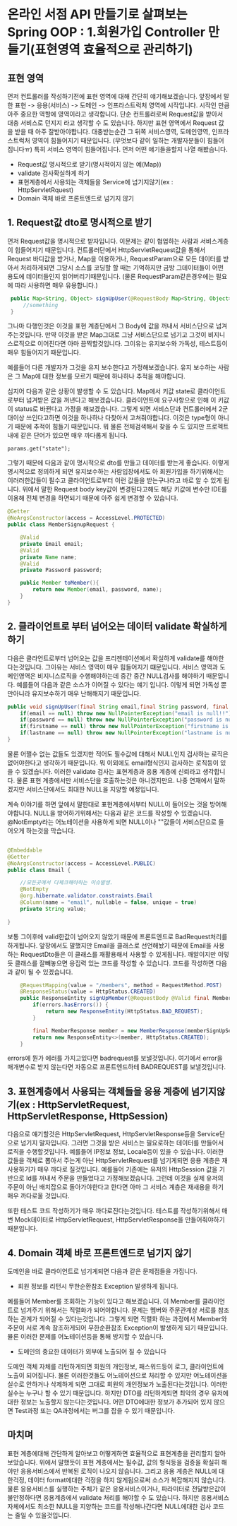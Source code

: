 # 온라인 서점 API 만들기로 살펴보는 Spring OOP : 1.회원가입 Controller 만들기(표현영역 효율적으로 관리하기)

## 표현 영역

먼저 컨트롤러를 작성하기전에 표현 영역에 대해 간단히 얘기해보겠습니다. 앞장에서 말한 표현 -> 응용(서비스) -> 도메인 -> 인프라스트럭처 영역에 시작입니다. 시작인 만큼 아주 중요한 역할에 영역이라고 생각합니다. 단순 컨트롤러로써 Request값을 받아서 대충 서비스로 던지지 라고 생각할 수 도 있습니다. 하지만 표현 영역에서 Request 값을 받을 때 아주 잘받아야합니다. 대충받는순간 그 뒤쪽 서비스영역, 도메인영역, 인프라스트럭처 영역이 힘들어지기 때문입니다. (무엇보다 같이 일하는 개발자분들이 힘들어집니다ㅠ) 특히 서비스 영역이 힘들어집니다. 먼저 어떤 얘기들을할지 나열 해봤습니다.

* Request값 명시적으로 받기(명시적이지 않는 예(Map))
* validate 검사확실하게 하기
* 표현계층에서 사용되는 객체들을 Service에 넘기지않기(ex : HttpServletRquest)
* Domain 객체 바로 프론트엔드로 넘기지 않기 


## 1. Request값 dto로 명시적으로 받기
먼저 Request값을 명시적으로 받자입니다. 이문제는 같이 협업하는 사람과 서비스계층이 힘들어지기 때문입니다. 컨트롤러단에서 HttpServletRequest값을 통해서 Request 바디값을 받거나, Map을 이용하거나, RequestParam으로 모든 데이터를 받아서 처리하게되면 그당시 소스를 코딩할 할 때는 기억하지만 금방 그데이터들이 어떤 용도에 데이터들인지 읽어버리기때문입니다. (물론 RequestParam같은경우에는 필요에 따라 사용하면 매우 유용합니다.)
```java
 public Map<String, Object> signUpUser(@RequestBody Map<String, Object> params){
     //something
 }
```

 그나마 다행인것은 이것을 표현 계층단에서 그 Body에 값을 꺼내서 서비스단으로 넘겨주는것입니다. 만약 이것을 받은 Map그대로 그냥 서비스단으로 넘기고 그것이 비지니스로직으로 이어진다면 아마 끔찍할것입니다. 그이유는 유지보수와 가독성, 테스트등이 매우 힘들어지기 때문입니다. 

 예를들어 다른 개발자가 그것을 유지 보수한다고 가정해보겠습니다. 유지 보수하는 사람은 그 Map에 대한 정보를 모르기 때문에 하나하나 추적을 해야합니다. 
 
 심지어 다음과 같은 상황이 발생할 수 도 있습니다. Map에서 키값 state로 클라이언트로부터 넘겨받은 값을 꺼낸다고 해보겠습니다. 클라이언트에 요구사항으로 인해 이 키값이 status로 바뀐다고 가정을 해보겠습니다. 그렇게 되면 서비스단과 컨트롤러에서 2군대이상 쓰인다고하면 이것을 하나하나 다찾아서 고쳐줘야합니다. 이것은 type형이 아니기 때문에 추적이 힘들기 때문입니다. 뭐 물론 전체검색해서 찾을 수 도 있지만 프로젝트내에 같은 단어가 있으면 매우 까다롭게 됩니다.

 ```
 params.get("state");
 ```

그렇기 때문에 다음과 같이 명시적으로 dto를 만들고 데이터를 받는게 좋습니다. 이렇게 명시적으로 정의하게 되면 유지보수하는 사람입장에서도 아 회원가입을 하기위해서는 이러러한값들이 필수고 클라이언트로부터 이런 값들을 받는구나라고 바로 알 수 있게 됩니다. 위에서 말한 Request body key값이 변경된다고해도 해당 키값에 변수만 IDE를 이용해 전체 변경을 하면되기 때문에 아주 쉽게 변경할 수 있습니다.
```java
@Getter
@NoArgsConstructor(access = AccessLevel.PROTECTED)
public class MemberSignupRequest {

    @Valid
    private Email email;
    @Valid
    private Name name;
    @Valid
    private Password password;

    public Member toMember(){
        return new Member(email, password, name);
    }
}
```

## 2. 클라이언트로 부터 넘어오는 데이터 validate 확실하게 하기
다음은 클라언트로부터 넘어오는 값을 프리젠테이션에서 확실하게 validate를 해야한다는것입니다. 그이유는 서비스 영역이 매우 힘들어지기 떄문입니다. 서비스 영역과 도메인영역은 비지니스로직을 수행해야하는데 중간 중간 NULL검사를 해야하기 때문입니다. 예를들어 다음과 같은 소스가 이어질 수 있다는 얘기 입니다. 이렇게 되면 가독성 뿐만아니라 유지보수하기 매우 난해해지기 때문입니다.
```java
public void signUpUser(final String email,final String password, final String  firstname, final String lastname){
    if(email == null) throw new NullPointerException("email is null!!")
    if(password == null) throw new NullPointerException("password is null!!")
    if(firstname == null) throw new NullPointerException("firstname is null!!")
    if(lastname == null) throw new NullPointerException("lastname is null!!")
}
```

물론 어쩔수 없는 값들도 있겠지만 적어도 필수값에 대해서 NULL인지 검사하는 로직은 없어야한다고 생각하기 때문입니다. 뭐 이외에도 email형식인지 검사하는 로직등이 있을 수 있겠습니다. 이러한 validate 검사는 표현계층과 응용 계층에 신뢰라고 생각합니다. 물론 표현 계층에서만 서비스단을 호출하는것은 아니겠지만요. 나중 연재에서 말하겠지만 서비스단에서도 최대한 NULL을 지양할 예정입니다. 

계속 이야기를 하면 앞에서 말한대로 표현계층에서부터 NULL이 들어오는 것을 방어해야합니다. NULL을 방어하기위해서는 다음과 같은 코드를 작성할 수 있겠습니다. @NotEmpty라는 어노테이션을 사용하게 되면 NULL이나 ""값들이 서비스단으로 들어오게 하는것을 막습니다.

```java

@Embeddable
@Getter
@NoArgsConstructor(access = AccessLevel.PUBLIC)
public class Email {

    //모든곳에서 다체크해야하는 이슈발생.
    @NotEmpty
    @org.hibernate.validator.constraints.Email
    @Column(name = "email", nullable = false, unique = true)
    private String value;
    
}

```
보통 그이후에 valid한값이 넘어오지 않았기 때문에 프론트엔드로 BadRequest처리를 하게됩니다. 앞장에서도 말했지만 Email을 클래스로 선언해놨기 때문에 Email을 사용하는 RequestDto들은 이 클래스를 재활용해서 사용할 수 있게됩니다. 깨알이지만 이렇듯 클래스를 잘빼놓으면 응집력 있는 코드를 작성할 수 있습니다. 코드를 작성하면 다음과 같이 될 수 있겠습니다.

```java
    @RequestMapping(value = "/members", method = RequestMethod.POST)
    @ResponseStatus(value = HttpStatus.CREATED)
    public ResponseEntity signUpMember(@RequestBody @Valid final MemberSignupRequest request, final BindingResult errors){
        if(errors.hasErrors()) {
            return new ResponseEntity(HttpStatus.BAD_REQUEST);
        }

        final MemberResponse member = new MemberResponse(memberSignUpService.signUp(request));
        return new ResponseEntity<>(member, HttpStatus.CREATED);
    }
```
errors에 뭔가 에러를 가지고있다면 badrequest를 보낼것입니다. 여기에서 error을 매개변수로 받지 않는다면 자동으로 프론트엔드하테 BADREQUEST를 보낼것입니다.


## 3. 표현계층에서 사용되는 객체들을 응용 계층에 넘기지않기(ex : HttpServletRequest, HttpServletResponse, HttpSession)
다음으로 얘기할것은 HttpServletRequest, HttpServletResponse등을 Service단으로 넘기지 말자입니다. 그러면 그것을 받은 서비스는 필요로하는 데이터를 만들어서 로직을 수행할것입니다. 예를들어 IP정보 정보, Locale등이 있을 수 있습니다. 이러한 값들을 객체로 뽑아서 주는게 아닌 HttpServletRequest를 넘기게되면 응용 계층은 재사용하기가 매우 까다로 질것입니다. 예를들어 기존에는 유저의 HttpSession 값을 기반으로 Id를 꺼내서 주문을 만들었다고 가정해보겠습니다. 그런데 이것을 실제 유저의 주문이 아닌 배치잡으로 돌아가야한다고 한다면 아마 그 서비스 계층은 재새용을 하기 매우 까다로울 것입니다.

또한 테스트 코드 작성하기가 매우 까다로진다는것입니다. 테스트를 작성하기위해서 매번 Mock데이터로 HttpServletRequest, HttpServletResponse을 만들어줘야하기 때문입니다. 

## 4. Domain 객체 바로 프론트엔드로 넘기지 않기 
도메인을 바로 클라이언트로 넘기게되면 다음과 같은 문제점들을 가집니다. 

* 회원 정보를 리턴시 무한순환참조 Exception 발생하게 됩니다.

예를들어 Member를 조회하는 기능이 있다고 해보겠습니다. 이 Member를 클라이언트로 넘겨주기 위해서는 직렬화가 되어야합니다. 문제는 멤버와 주문관계상 서로를 참조하는 관계가 되어질 수 있다는것입니다. 그렇게 되면 직렬화 하는 과정에서 Member와 주문이 서로 계속 참조하게되어 무한순환참조 Exception이 발생하게 되기 때문입니다.
뮬론 이러한 문제를 어노테이션등을 통해 방지할 수 있습니다.

* 도메인의 중요한 데이터가 외부에 노출되어 질 수 있습니다

도메인 객체 자체를 리턴하게되면 회원의 개인정보, 패스워드등이 로그, 클라이언트에 노출이 되어집니다. 물론 이러한것들도 어노테이션으로 처리할 수 있지만 어노테이션을 실수로 안하거나 삭제하게 되면 그대로 회원의 개인정보가 노출된다는것입니다. 이러한 실수는 누구나 할 수 있기 때문입니다.
하지만 DTO를 리턴하게되면 최악의 경우 유저에대한 정보는 노출할지 않는다는것입니다. 어떤 DTO에대한 정보가 추가되어 있지 않으면 Test과정 또는 QA과정에서는 버그를 잡을 수 있기 때문입니다.


## 마치며
표현 계층에대해 간단하게 알아보고 어떻게하면 효율적으로 표현계층을 관리할지 알아보았습니다. 위에서 말했듯이 표현 계층에서는 필수값, 값의 형식등을 검증을 확실히 해야만 응용서비스에서 반복된 로직이 나오지 않습니다. 그리고 응용 계층은 NULL에 대한걱정, 데이터 format에대한 걱정을 하지 않게됨으로써 소스가 복잡해지지 않습니다. 물론 응용서비스를 실행하는 주체가 같은 응용서비스이거나, 파라미터로 전달받은값이 불안정하다면 응용계층에서 validate 처리를 해야할 수 도 있습니다. 하지만 응용서비스 자체에서도 최소한 NULL을 지양하는 코드를 작성해나간다면 NULL에대한 검사 코드는 줄일 수 있을것입니다.  